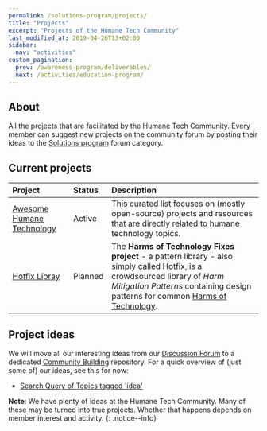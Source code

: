 ```yaml
---
permalink: /solutions-program/projects/
title: "Projects"
excerpt: "Projects of the Humane Tech Community"
last_modified_at: 2019-04-26T13+02:00
sidebar:
  nav: "activities"
custom_pagination:
  prev: /awareness-program/deliverables/
  next: /activities/education-program/
---
```


## About

All the projects that are facilitated by the Humane Tech Community. Every member can suggest new projects on the community forum by posting their ideas to the [Solutions program](https://community.humanetech.com/c/solutions-program) forum category.

## Current projects

| Project | Status | Description |
| :--- | :--- | :--- |
| [Awesome Humane Technology](https://github.com/humanetech-community/awesome-humane-tech) | Active | This curated list focuses on (mostly open-source) projects  and resources that are directly related to humane technology topics. |
| [Hotfix Libray](https://github.com/humanetech-community/hotfix-library) | Planned | The **Harms of Technology Fixes project** - a pattern library - also simply called Hotfix, is a crowdsourced library of _Harm Mitigation Patterns_ containing design patterns for common [Harms of Technology](/focus/harms-of-technology/). |

## Project ideas

We will move all our interesting ideas from our [Discussion Forum](https://community.humanetech.com) to a dedicated [Community Building](https://github.com/humanetech-community/engagement-ideas) repository. For a quick overview of (just some of) our ideas, see this for now:

- [Search Query of Topics tagged 'idea'](https://community.humanetech.com/tags/idea)

**Note**: We have plenty of ideas at the Humane Tech Community. Many of these may be turned into true projects. Whether that happens depends on member interest and activity.
{: .notice--info}